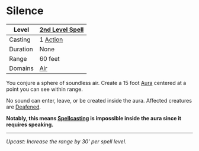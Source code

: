 # Silence

| Level    | [2nd Level Spell](2nd%20Level%20Spells.md)          |
| -------- | --------------------------------------------------- |
| Casting  | 1 [Action](../../../../Game%20Procedures/Action.md) |
| Duration | None                                                |
| Range    | 60 feet                                             |
| Domains  | [Air](../../Spell%20Domains/Air.md)              |

You conjure a sphere of soundless air. Create a 15 foot [Aura](../../Areas%20of%20Effect/Aura.md) centered at a point you can see within range.

No sound can enter, leave, or be created inside the aura. Affected creatures are [Deafened](../../../../Conditions/Deafened.md).

**Notably, this means [Spellcasting](../../../Spellcasting/The%20Spellcasting%20Systems/Spellcasting%20Systems.md) is impossible inside the aura since it requires speaking.**

---
*Upcast: Increase the range by 30' per spell level.*
